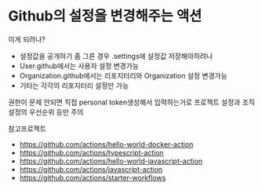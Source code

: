 # Github의 설정을 변경해주는 액션

이게 되려나?

- 설정값을 공개하기 좀 그른 경우 .settings에 설정값 저장해야하려나
- User.github에서는 사용자 설정 변경가능
- Organization.github에서는 리포지터리와 Organization 설정 변경가능
- 기타는 각각의 리포지터리 설정만 가능

권한이 문제
안되면 직접 personal token생성해서 입력하는거로
프로젝트 설정과 조직설정의 우선순위 등만 주의

참고프로젝트
- https://github.com/actions/hello-world-docker-action
- https://github.com/actions/typescript-action
- https://github.com/actions/hello-world-javascript-action
- https://github.com/actions/javascript-action
- https://github.com/actions/starter-workflows
